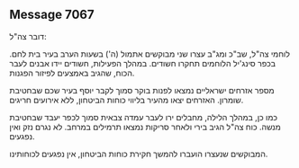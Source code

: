 ## Message 7067

דובר צה"ל:

לוחמי צה"ל, שב"כ ומג"ב עצרו שני מבוקשים אתמול (ה') בשעות הערב בעיר בית לחם. 
בכפר סינג'יל הלוחמים תחקרו חשודים. במהלך הפעילות, חשודים יידו אבנים לעבר הכוח, שהגיב באמצעים לפיזור הפגנות.

מספר אזרחים ישראליים נמצאו לפנות בוקר סמוך לקבר יוסף בעיר שכם שבחטיבת שומרון. האזרחים יצאו מהעיר בליווי כוחות הביטחון, ללא אירועים חריגים.

כמו כן, במהלך הלילה, מחבלים ירו לעבר עמדה צבאית סמוך לכפר יעבד שבחטיבת מנשה. כוח צה"ל הגיב בירי ולאחר סריקות נמצאו תרמילים במרחב. לא נגרם נזק ואין נפגעים. 

המבוקשים שנעצרו הועברו להמשך חקירת כוחות הביטחון, אין נפגעים לכוחותינו.

